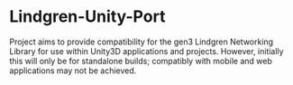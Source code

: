 Lindgren-Unity-Port
===================

Project aims to provide compatibility for the gen3 Lindgren Networking Library for use within Unity3D applications and projects. However, initially this will only be for standalone builds; compatibly with mobile and web applications may not be achieved.
